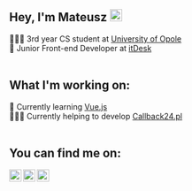 <h2>Hey, I'm Mateusz <img src="https://raw.githubusercontent.com/MartinHeinz/MartinHeinz/master/wave.gif" width="22px"></h2>

👨🏻‍🎓 3rd year CS student at [University of Opole][wmfii]<br>
🏢 Junior Front-end Developer at [itDesk][it]<br>
<br>
<h2>What I'm working on:</h2>

🌱 Currently learning [Vue.js][vue]<br>
🧑🏻‍💻 Currently helping to develop [Callback24.pl][c24]<br>
<br>
<h2>You can find me on:</h2>

[<img align="left" alt="fb-icon" width="22px" src="https://cdn2.iconfinder.com/data/icons/social-media-2285/512/1_Linkedin_unofficial_colored_svg-512.png">][linked]
[<img align="left" alt="fb-icon" width="22px" src="https://cdn1.iconfinder.com/data/icons/social-media-2285/512/Colored_Facebook3_svg-512.png">][fb]
[<img align="left" alt="fb-icon" width="22px" src="https://cdn2.iconfinder.com/data/icons/social-media-applications/64/social_media_applications_3-instagram-512.png">][ig]

[wmfii]: http://wmfi.uni.opole.pl
[it]: https://itdesk.eu/en/
[vue]: https://vuejs.org
[c24]: https://callback24.pl
[linked]: https://www.linkedin.com/in/bronismateusz/
[fb]: https://www.facebook.com/bronisMateusz/
[ig]: http://instagram.com/bronismateusz/
